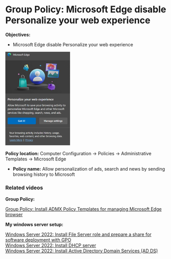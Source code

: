 # Group Policy: Microsoft Edge disable Personalize your web experience

<b>Objectives:</b>

* Microsoft Edge disable Personalize your web experience

<img src="img/popup.png" width=40% height=40%>

<b>Policy location:</b> Computer Configuration -> Policies -> Administrative Templates -> Microsoft Edge

* <b>Policy name:</b> Allow personalization of ads, search and news by sending browsing history to Microsoft

### Related videos

<b>Group Policy:</b> <br />

[Group Policy: Install ADMX Policy Templates for managing Microsoft Edge browser](https://youtu.be/0l6GYaL_ToU)

<b>My windows server setup:</b> <br />

[Windows Server 2022: Install File Server role and prepare a share for software deployment with GPO](https://youtu.be/jEWSdC2qwyA) <br />
[Windows Server 2022: Install DHCP server](https://youtu.be/8n0MD9stQis) <br />
[Windows Server 2022: Install Active Directory Domain Services (AD DS)](https://youtu.be/1cYewbW3Tl0) <br />